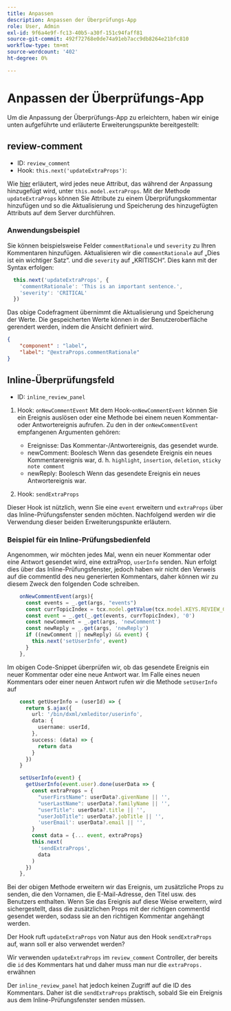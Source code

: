 ```yaml
---
title: Anpassen
description: Anpassen der Überprüfungs-App
role: User, Admin
exl-id: 9f6a4e9f-fc13-40b5-a30f-151c94faff81
source-git-commit: 492f72768e0de74a91eb7acc9db8264e21bfc810
workflow-type: tm+mt
source-wordcount: '402'
ht-degree: 0%

---
```


# Anpassen der Überprüfungs-App

Um die Anpassung der Überprüfungs-App zu erleichtern, haben wir einige unten aufgeführte und erläuterte Erweiterungspunkte bereitgestellt:

## review-comment

- ID: `review_comment`
- Hook: `this.next('updateExtraProps')`:

Wie [hier](../../aem_guides_framework/basic-customisation.md) erläutert, wird jedes neue Attribut, das während der Anpassung hinzugefügt wird, unter `this.model.extraProps`. Mit der Methode `updateExtraProps` können Sie Attribute zu einem Überprüfungskommentar hinzufügen und so die Aktualisierung und Speicherung des hinzugefügten Attributs auf dem Server durchführen.

### Anwendungsbeispiel

Sie können beispielsweise Felder `commentRationale` und `severity` zu Ihren Kommentaren hinzufügen.
Aktualisieren wir die `commentRationale` auf „Dies ist ein wichtiger Satz“. und die `severity` auf „KRITISCH“.
Dies kann mit der Syntax erfolgen:

```typescript
  this.next('updateExtraProps', {
    'commentRationale': 'This is an important sentence.',
    'severity': 'CRITICAL'
  })
```

Das obige Codefragment übernimmt die Aktualisierung und Speicherung der Werte. Die gespeicherten Werte können in der Benutzeroberfläche gerendert werden, indem die Ansicht definiert wird.

```JSON
{
    "component" : "label",
    "label": "@extraProps.commentRationale"
}
```

## Inline-Überprüfungsfeld

- ID: `inline_review_panel`

1. Hook: `onNewCommentEvent`
Mit dem Hook-`onNewCommentEvent` können Sie ein Ereignis auslösen oder eine Methode bei einem neuen Kommentar- oder Antwortereignis aufrufen.
Zu den in der `onNewCommentEvent` empfangenen Argumenten gehören:
   - Ereignisse: Das Kommentar-/Antwortereignis, das gesendet wurde.
   - newComment: Boolesch
Wenn das gesendete Ereignis ein neues Kommentarereignis war, d. h. `highlight`, `insertion`, `deletion`, `sticky note comment`
   - newReply: Boolesch
Wenn das gesendete Ereignis ein neues Antwortereignis war.

2. Hook: `sendExtraProps`

Dieser Hook ist nützlich, wenn Sie eine `event` erweitern und `extraProps` über das Inline-Prüfungsfenster senden möchten. Nachfolgend werden wir die Verwendung dieser beiden Erweiterungspunkte erläutern.

### Beispiel für ein Inline-Prüfungsbedienfeld

Angenommen, wir möchten jedes Mal, wenn ein neuer Kommentar oder eine Antwort gesendet wird, eine extraProp, `userInfo` senden. Nun erfolgt dies über das Inline-Prüfungsfenster, jedoch haben wir nicht den Verweis auf die commentId des neu generierten Kommentars, daher können wir zu diesem Zweck den folgenden Code schreiben.

```typescript
    onNewCommentEvent(args){
      const events = _.get(args, "events")
      const currTopicIndex = tcx.model.getValue(tcx.model.KEYS.REVIEW_CURR_TOPIC) || this.getValue('currTopicIndex') || "0"
      const event = _.get(_.get(events, currTopicIndex), '0')
      const newComment = _.get(args, 'newComment')
      const newReply = _.get(args, 'newReply')
      if ((newComment || newReply) && event) {
        this.next('setUserInfo', event)
      }
    },
```

Im obigen Code-Snippet überprüfen wir, ob das gesendete Ereignis ein neuer Kommentar oder eine neue Antwort war. Im Falle eines neuen Kommentars oder einer neuen Antwort rufen wir die Methode `setUserInfo` auf

```typescript
    const getUserInfo = (userId) => {
      return $.ajax({
        url: '/bin/dxml/xmleditor/userinfo',
        data: {
          username: userId,
        },
        success: (data) => {
          return data
        }
      })
    }

    setUserInfo(event) {
      getUserInfo(event.user).done(userData => {
        const extraProps = {
          "userFirstName": userData?.givenName || '',
          "userLastName": userData?.familyName || '',
          "userTitle": userData?.title || '',
          "userJobTitle": userData?.jobTitle || '',
          'userEmail': userData?.email || '',
        }
        const data = {... event, extraProps}
        this.next(
          'sendExtraProps',
          data
        )
      })
    },
```

Bei der obigen Methode erweitern wir das Ereignis, um zusätzliche Props zu senden, die den Vornamen, die E-Mail-Adresse, den Titel usw. des Benutzers enthalten. Wenn Sie das Ereignis auf diese Weise erweitern, wird sichergestellt, dass die zusätzlichen Props mit der richtigen commentId gesendet werden, sodass sie an den richtigen Kommentar angehängt werden.

Der Hook ruft `updateExtraProps` von Natur aus den Hook `sendExtraProps` auf, wann soll er also verwendet werden?

Wir verwenden `updateExtraProps` im `review_comment` Controller, der bereits die `id` des Kommentars hat und daher muss man nur die `extraProps.` erwähnen

Der `inline_review_panel` hat jedoch keinen Zugriff auf die ID des Kommentars. Daher ist die `sendExtraProps` praktisch, sobald Sie ein Ereignis aus dem Inline-Prüfungsfenster senden müssen.
